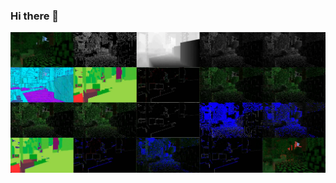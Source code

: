 ### Hi there 👋

![Multiple Views](https://github.com/chaseabrown/Minecraft-Malmo-Fun/blob/main/multipleViews1.png "Multiple Views")
